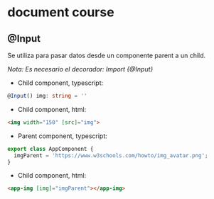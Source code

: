 # document course
## @Input
Se utiliza para pasar datos desde un componente parent a un child.

*Nota: Es necesario el decorador:  Import {@Input}*
- Child component, typescript:
```typescript
@Input() img: string = ''
```
- Child component, html:
```html
<img width="150" [src]="img">
```
- Parent component, typescript:
```typescript
export class AppComponent {
  imgParent = 'https://www.w3schools.com/howto/img_avatar.png';
}
```
- Child component, html:
```html
<app-img [img]="imgParent"></app-img>
```

